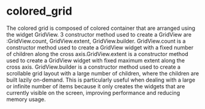 # colored_grid

The colored grid is composed of colored container that are arranged using the widget GridView. 3 constructor method used to create a GridView are :GridView.count, GridView.extent, GridView.builder.  GridView.count is a constructor method used to create a GridView widget with a fixed number of children along the cross axis.GridView.extent is a constructor method used to create a GridView widget with fixed maximum extent along the cross axis. GridView.builder is a constructor method used to create a scrollable grid layout with a large number of children, where the children are built lazily on-demand. This is particularly useful when dealing with a large or infinite number of items because it only creates the widgets that are currently visible on the screen, improving performance and reducing memory usage.